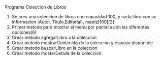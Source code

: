 Programa Coleccion de Libros

1) Se crea una coleccion de libros con capacidad 100, y cada libro con su informacion (Autor, Titulo,Editorial), matriz[100][3]
2) Primer metodo para mostrar el menu por pantalla con las diferentes opciones(6)
3) Crear metodo agregarLibro a la coleccion
4) Crear metodo mostrarContenido de la coleccion y espacio disponible
5) Crear metodo buscarLibro en la coleccion
6) Crear metodo mostarDetalle de la coleccion